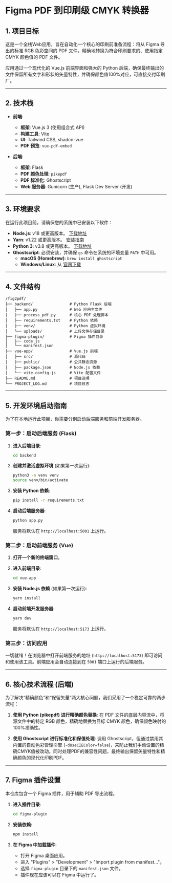 # Figma PDF 到印刷级 CMYK 转换器

## 1. 项目目标

这是一个全栈Web应用，旨在自动化一个核心的印刷前准备流程：将从 Figma 导出的标准 RGB 色彩空间的 PDF 文件，精确地转换为符合印刷要求的、使用指定 CMYK 颜色值的 PDF 文件。

应用通过一个现代化的 Vue.js 前端界面和强大的 Python 后端，确保最终输出的文件保留所有文字和形状的矢量特性，并确保颜色值100%对应，可直接交付印刷厂。

---

## 2. 技术栈

*   **前端**:
    *   **框架**: Vue.js 3 (使用组合式 API)
    *   **构建工具**: Vite
    *   **UI**: Tailwind CSS, shadcn-vue
    *   **PDF 预览**: `vue-pdf-embed`

*   **后端**:
    *   **框架**: Flask
    *   **PDF 颜色处理**: `pikepdf`
    *   **PDF 标准化**: Ghostscript
    *   **Web 服务器**: Gunicorn (生产), Flask Dev Server (开发)

---

## 3. 环境要求

在运行此项目前，请确保您的系统中已安装以下软件：

*   **Node.js**: v18 或更高版本。 [下载地址](https://nodejs.org/)
*   **Yarn**: v1.22 或更高版本。 [安装指南](https://classic.yarnpkg.com/en/docs/install)
*   **Python 3**: v3.8 或更高版本。 [下载地址](https://www.python.org/)
*   **Ghostscript**: 必须安装，并确保 `gs` 命令在系统的环境变量 `PATH` 中可用。
    *   **macOS (Homebrew)**: `brew install ghostscript`
    *   **Windows/Linux**: 从 [官网下载](https://www.ghostscript.com/releases/gsdnld.html)

---

## 4. 文件结构

```
/fig2pdf/
├── backend/                # Python Flask 后端
│   ├── app.py              # Web 应用主文件
│   ├── process_pdf.py      # 核心 PDF 处理脚本
│   ├── requirements.txt    # Python 依赖
│   ├── venv/               # Python 虚拟环境
│   └── uploads/            # 上传文件存储目录
├── figma-plugin/           # Figma 插件目录
│   ├── code.js
│   └── manifest.json
├── vue-app/                # Vue.js 前端
│   ├── src/                # 源代码
│   ├── public/             # 公共静态资源
│   ├── package.json        # Node.js 依赖
│   └── vite.config.js      # Vite 配置文件
├── README.md               # 项目说明
└── PROJECT_LOG.md          # 项目日志
```

---

## 5. 开发环境启动指南

为了在本地运行此项目，你需要分别启动后端服务和前端开发服务器。

### 第一步：启动后端服务 (Flask)

1.  **进入后端目录**:
    ```bash
    cd backend
    ```

2.  **创建并激活虚拟环境** (如果第一次运行):
    ```bash
    python3 -m venv venv
    source venv/bin/activate
    ```

3.  **安装 Python 依赖**:
    ```bash
    pip install -r requirements.txt
    ```

4.  **启动后端服务器**:
    ```bash
    python app.py
    ```
    服务将默认在 `http://localhost:5001` 上运行。

### 第二步：启动前端服务 (Vue)

1.  **打开一个新的终端窗口**。

2.  **进入前端目录**:
    ```bash
    cd vue-app
    ```

3.  **安装 Node.js 依赖** (如果第一次运行):
    ```bash
    yarn install
    ```

4.  **启动前端开发服务器**:
    ```bash
    yarn dev
    ```
    服务将默认在 `http://localhost:5173` 上运行。

### 第三步：访问应用

一切就绪！在浏览器中打开前端服务的地址 (`http://localhost:5173`) 即可访问和使用该工具。前端应用会自动连接到在 `5001` 端口上运行的后端服务。

---

## 6. 核心技术流程 (后端)

为了解决“精确颜色”和“保留矢量”两大核心问题，我们采用了一个稳定可靠的两步流程：

1.  **使用 Python (pikepdf) 进行精确颜色替换**: 在 PDF 文件的底层内容流中，将源文件中的特定 RGB 颜色，精确地替换为目标 CMYK 颜色，确保颜色映射的100%准确性。

2.  **使用 Ghostscript 进行标准化和保值处理**: 调用 Ghostscript，但通过禁用其内置的自动色彩管理引擎 (`-dUseCIEColor=false`)，来防止我们手动设置的精确CMYK值被改动。同时处理PDF的兼容性问题，最终输出保留矢量特性和精确颜色的现代化印刷PDF。

---

## 7. Figma 插件设置

本仓库包含一个 Figma 插件，用于辅助 PDF 导出流程。

1.  **进入插件目录**:
    ```bash
    cd figma-plugin
    ```

2.  **安装依赖**:
    ```bash
    npm install
    ```

3.  **在 Figma 中加载插件**:
    -   打开 Figma 桌面应用。
    -   进入 "Plugins" > "Development" > "Import plugin from manifest..."。
    -   选择 `figma-plugin` 目录下的 `manifest.json` 文件。
    -   插件现在应该可以在 Figma 中运行了。
